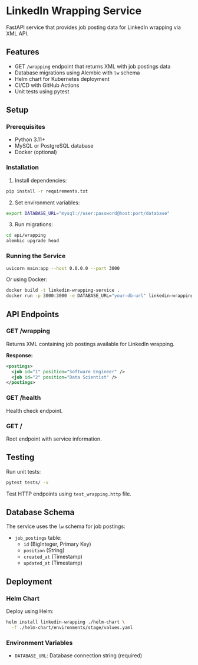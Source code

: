 # LinkedIn Wrapping Service

FastAPI service that provides job posting data for LinkedIn wrapping via XML API.

## Features

- GET `/wrapping` endpoint that returns XML with job postings data
- Database migrations using Alembic with `lw` schema
- Helm chart for Kubernetes deployment
- CI/CD with GitHub Actions
- Unit tests using pytest

## Setup

### Prerequisites

- Python 3.11+
- MySQL or PostgreSQL database
- Docker (optional)

### Installation

1. Install dependencies:
```bash
pip install -r requirements.txt
```

2. Set environment variables:
```bash
export DATABASE_URL="mysql://user:password@host:port/database"
```

3. Run migrations:
```bash
cd api/wrapping
alembic upgrade head
```

### Running the Service

```bash
uvicorn main:app --host 0.0.0.0 --port 3000
```

Or using Docker:
```bash
docker build -t linkedin-wrapping-service .
docker run -p 3000:3000 -e DATABASE_URL="your-db-url" linkedin-wrapping-service
```

## API Endpoints

### GET /wrapping

Returns XML containing job postings available for LinkedIn wrapping.

**Response:**
```xml
<postings>
  <job id="1" position="Software Engineer" />
  <job id="2" position="Data Scientist" />
</postings>
```

### GET /health

Health check endpoint.

### GET /

Root endpoint with service information.

## Testing

Run unit tests:
```bash
pytest tests/ -v
```

Test HTTP endpoints using `test_wrapping.http` file.

## Database Schema

The service uses the `lw` schema for job postings:

- `job_postings` table:
  - `id` (BigInteger, Primary Key)
  - `position` (String)
  - `created_at` (Timestamp)
  - `updated_at` (Timestamp)

## Deployment

### Helm Chart

Deploy using Helm:
```bash
helm install linkedin-wrapping ./helm-chart \
  -f ./helm-chart/environments/stage/values.yaml
```

### Environment Variables

- `DATABASE_URL`: Database connection string (required)

